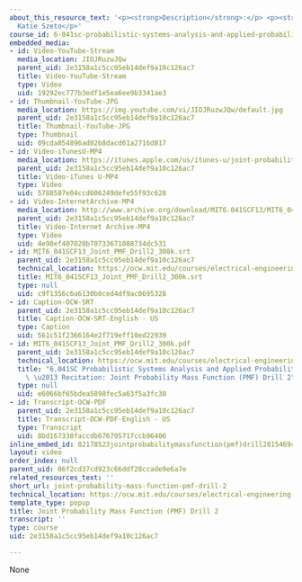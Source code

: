 ```yaml
---
about_this_resource_text: '<p><strong>Description</strong>:</p> <p><strong>Instructor</strong>:
  Katie Szeto</p>'
course_id: 6-041sc-probabilistic-systems-analysis-and-applied-probability-fall-2013
embedded_media:
- id: Video-YouTube-Stream
  media_location: JIOJRuzwJQw
  parent_uid: 2e3158a1c5cc95eb14def9a10c126ac7
  title: Video-YouTube-Stream
  type: Video
  uid: 19292ec777b3edf1e5ea6ee9b3341ae3
- id: Thumbnail-YouTube-JPG
  media_location: https://img.youtube.com/vi/JIOJRuzwJQw/default.jpg
  parent_uid: 2e3158a1c5cc95eb14def9a10c126ac7
  title: Thumbnail-YouTube-JPG
  type: Thumbnail
  uid: 09cda854896ad02b8dacd61a2716d817
- id: Video-iTunesU-MP4
  media_location: https://itunes.apple.com/us/itunes-u/joint-probability-mass-function/id814580809?i=249378192
  parent_uid: 2e3158a1c5cc95eb14def9a10c126ac7
  title: Video-iTunes U-MP4
  type: Video
  uid: 5788587e04ccd606249defe55f93c628
- id: Video-InternetArchive-MP4
  media_location: http://www.archive.org/download/MIT6.041SCF13/MIT6_041SCF13_Joint_PMF_Drill2_300k.mp4
  parent_uid: 2e3158a1c5cc95eb14def9a10c126ac7
  title: Video-Internet Archive-MP4
  type: Video
  uid: 4e98ef407028b70733671088734dc531
- id: MIT6_041SCF13_Joint_PMF_Drill2_300k.srt
  parent_uid: 2e3158a1c5cc95eb14def9a10c126ac7
  technical_location: https://ocw.mit.edu/courses/electrical-engineering-and-computer-science/6-041sc-probabilistic-systems-analysis-and-applied-probability-fall-2013/unit-i/lecture-7/joint-probability-mass-function-pmf-drill-2/MIT6_041SCF13_Joint_PMF_Drill2_300k.srt
  title: MIT6_041SCF13_Joint_PMF_Drill2_300k.srt
  type: null
  uid: c9f1356c6a6130b0ced4df9ac0695328
- id: Caption-OCW-SRT
  parent_uid: 2e3158a1c5cc95eb14def9a10c126ac7
  title: Caption-OCW-SRT-English - US
  type: Caption
  uid: 561c51f2366164e2f719eff10ed22939
- id: MIT6_041SCF13_Joint_PMF_Drill2_300k.pdf
  parent_uid: 2e3158a1c5cc95eb14def9a10c126ac7
  technical_location: https://ocw.mit.edu/courses/electrical-engineering-and-computer-science/6-041sc-probabilistic-systems-analysis-and-applied-probability-fall-2013/unit-i/lecture-7/joint-probability-mass-function-pmf-drill-2/MIT6_041SCF13_Joint_PMF_Drill2_300k.pdf
  title: "6.041SC Probabilistic Systems Analysis and Applied Probability, Fall 2013Transcript\
    \ \u2013 Recitation: Joint Probability Mass Function (PMF) Drill 2"
  type: null
  uid: e6066bf65bdea5898fec5a63f5a3fc30
- id: Transcript-OCW-PDF
  parent_uid: 2e3158a1c5cc95eb14def9a10c126ac7
  title: Transcript-OCW-PDF-English - US
  type: Transcript
  uid: 8bd167338faccdb676795717ccb96406
inline_embed_id: 82178523jointprobabilitymassfunction(pmf)drill281546948
layout: video
order_index: null
parent_uid: 06f2cd37cd923c66ddf28ccade9e6a7e
related_resources_text: ''
short_url: joint-probability-mass-function-pmf-drill-2
technical_location: https://ocw.mit.edu/courses/electrical-engineering-and-computer-science/6-041sc-probabilistic-systems-analysis-and-applied-probability-fall-2013/unit-i/lecture-7/joint-probability-mass-function-pmf-drill-2
template_type: popup
title: Joint Probability Mass Function (PMF) Drill 2
transcript: ''
type: course
uid: 2e3158a1c5cc95eb14def9a10c126ac7

---
```

None